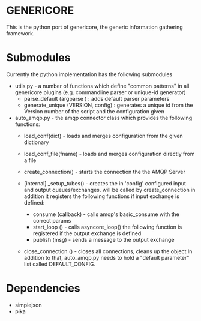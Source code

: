 GENERICORE
==========
This is the python port of genericore, the generic information gathering
framework.

Submodules
==========
Currently the python implementation has the following submodules

* utils.py - a number of functions which define "common patterns" in all
  genericore plugins (e.g. commandline parser or unique-id generator)
  * parse\_default (argparse ) : adds default parser parameters
  * generate\_unique (VERSION, config) : generates a unique id from the
    Version number of the script and the configuration given
* auto\_amqp.py - the amqp connector class which provides the following
  functions:
  * load\_conf(dict) - loads and merges configuration from the given dictionary

  * load\_conf\_file(fname) - loads and merges configuration directly from a file

  * create\_connection() - starts the connection the the AMQP Server

  * [internal] \_setup\_tubes() - creates the in 'config' configured input and output
    queues/exchanges. will be called by create_connection
    in addition it registers the following functions if input exchange is
    defined:
    * consume (callback) - calls amqp's basic\_consume with the correct
      params
    * start\_loop () - calls asyncore\_loop()
    the following function is registered if the output exchange is defined
    * publish (msg) - sends a message to the output exchange

  * close\_connection () - closes all connections, cleans up the object
  In addition to that, auto\_amqp.py needs to hold a "default parameter"
  list called DEFAULT\_CONFIG. 

Dependencies
===========
* simplejson 
* pika
